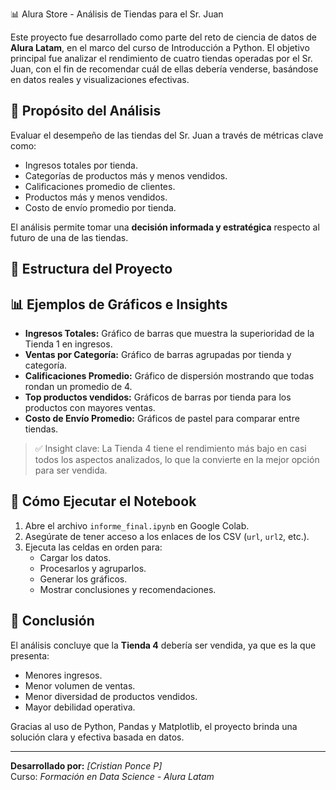 

📊 Alura Store - Análisis de Tiendas para el Sr. Juan

Este proyecto fue desarrollado como parte del reto de ciencia de datos de **Alura Latam**, en el marco del curso de Introducción a Python. El objetivo principal fue analizar el rendimiento de cuatro tiendas operadas por el Sr. Juan, con el fin de recomendar cuál de ellas debería venderse, basándose en datos reales y visualizaciones efectivas.

## 🎯 Propósito del Análisis

Evaluar el desempeño de las tiendas del Sr. Juan a través de métricas clave como:

- Ingresos totales por tienda.
- Categorías de productos más y menos vendidos.
- Calificaciones promedio de clientes.
- Productos más y menos vendidos.
- Costo de envío promedio por tienda.

El análisis permite tomar una **decisión informada y estratégica** respecto al futuro de una de las tiendas.

## 📁 Estructura del Proyecto

## 📊 Ejemplos de Gráficos e Insights

- **Ingresos Totales:** Gráfico de barras que muestra la superioridad de la Tienda 1 en ingresos.
- **Ventas por Categoría:** Gráfico de barras agrupadas por tienda y categoría.
- **Calificaciones Promedio:** Gráfico de dispersión mostrando que todas rondan un promedio de 4.
- **Top productos vendidos:** Gráficos de barras por tienda para los productos con mayores ventas.
- **Costo de Envío Promedio:** Gráficos de pastel para comparar entre tiendas.

> ✅ Insight clave: La Tienda 4 tiene el rendimiento más bajo en casi todos los aspectos analizados, lo que la convierte en la mejor opción para ser vendida.

## 🚀 Cómo Ejecutar el Notebook

1. Abre el archivo `informe_final.ipynb` en Google Colab.
2. Asegúrate de tener acceso a los enlaces de los CSV (`url`, `url2`, etc.).
3. Ejecuta las celdas en orden para:
   - Cargar los datos.
   - Procesarlos y agruparlos.
   - Generar los gráficos.
   - Mostrar conclusiones y recomendaciones.

## 📌 Conclusión

El análisis concluye que la **Tienda 4** debería ser vendida, ya que es la que presenta:
- Menores ingresos.
- Menor volumen de ventas.
- Menor diversidad de productos vendidos.
- Mayor debilidad operativa.

Gracias al uso de Python, Pandas y Matplotlib, el proyecto brinda una solución clara y efectiva basada en datos.

---

**Desarrollado por:** *[Cristian Ponce P]*  
Curso: *Formación en Data Science - Alura Latam*
